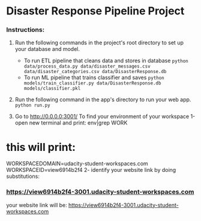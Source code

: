 # Disaster Response Pipeline Project

### Instructions:
1. Run the following commands in the project's root directory to set up your database and model.

    - To run ETL pipeline that cleans data and stores in database
        `python data/process_data.py data/disaster_messages.csv data/disaster_categories.csv data/DisasterResponse.db`
    - To run ML pipeline that trains classifier and saves
        `python models/train_classifier.py data/DisasterResponse.db models/classifier.pkl`

2. Run the following command in the app's directory to run your web app.
    `python run.py`

3. Go to http://0.0.0.0:3001/
To find your environment of your workspace 
1-open new terminal and print:
env|grep WORK
# this will print:
WORKSPACEDOMAIN=udacity-student-workspaces.com
WORKSPACEID=view6914b2f4
2- identify your website link by doing substitutions:
### https://view6914b2f4-3001.udacity-student-workspaces.com 
your website link will be: https://view6914b2f4-3001.udacity-student-workspaces.com

